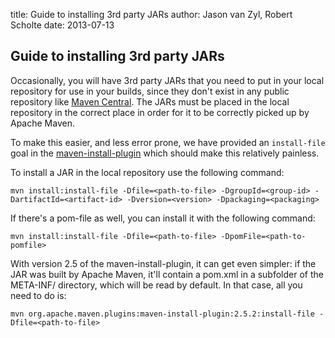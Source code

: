 title: Guide to installing 3rd party JARs
author: Jason van Zyl, Robert Scholte
date: 2013-07-13

<!--
Licensed to the Apache Software Foundation (ASF) under one
or more contributor license agreements.  See the NOTICE file
distributed with this work for additional information
regarding copyright ownership.  The ASF licenses this file
to you under the Apache License, Version 2.0 (the
"License"); you may not use this file except in compliance
with the License.  You may obtain a copy of the License at

    http://www.apache.org/licenses/LICENSE-2.0

Unless required by applicable law or agreed to in writing,
software distributed under the License is distributed on an
"AS IS" BASIS, WITHOUT WARRANTIES OR CONDITIONS OF ANY
KIND, either express or implied.  See the License for the
specific language governing permissions and limitations
under the License.
-->

## Guide to installing 3rd party JARs


 Occasionally, you will have 3rd party JARs that you need to put in your local repository for use in your builds, since they don't exist in any public repository like [Maven Central](https://search.maven.org). The JARs must be placed in the local repository in the correct place in order for it to be correctly picked up by Apache Maven.


 To make this easier, and less error prone, we have provided an `install-file` goal in the [maven-install-plugin](/plugins/maven-install-plugin/) which should make this relatively painless. 


 To install a JAR in the local repository use the following command:



```
mvn install:install-file -Dfile=<path-to-file> -DgroupId=<group-id> -DartifactId=<artifact-id> -Dversion=<version> -Dpackaging=<packaging>
```

 If there's a pom-file as well, you can install it with the following command:



```
mvn install:install-file -Dfile=<path-to-file> -DpomFile=<path-to-pomfile>
```

 With version 2.5 of the maven-install-plugin, it can get even simpler: if the JAR was built by Apache Maven, it'll contain a pom.xml in a subfolder of the META-INF/ directory, which will be read by default. In that case, all you need to do is:



```
mvn org.apache.maven.plugins:maven-install-plugin:2.5.2:install-file -Dfile=<path-to-file>
```

